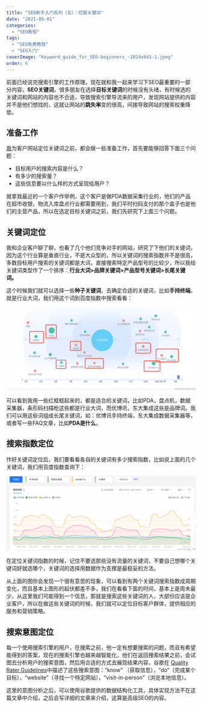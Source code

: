 ```yaml
---
title: "SEO新手入门系列（五）：挖掘关键词"
date: "2021-05-01"
categories: 
  - "SEO教程"
tags: 
  - "SEO免费教程"
  - "SEO入门"
coverImage: "Keyword_guide_for_SEO-beginners_-1024x641-1.jpeg"
order: 6
---
```


前面已经说完搜索引擎的工作原理，现在就和我一起来学习下SEO最重要的一部分内容，**SEO关键词**，很多朋友在选择**目标关键词**的时候没有头绪，有时候选的关键词和网站的内容也不合适，导致搜索引擎导流来的用户，发现网站提供的内容并不是他们想找的，这就让网站的**跳失率**变的很高，间接导致网站的搜索权重降低。

## 准备工作

[我](https://www.helloyu.top/seo)为客户网站定位关键词之前，都会做一些准备工作，首先要能够回答下面三个问题：

- 目标用户的搜索内容是什么？
- 有多少的搜索量？
- 这些信息要以什么样的方式呈现给用户？

就拿我最近的一个客户作举例，这个客户是做PDA数据采集行业的，他们的产品在超市收银，物流入库盘点行业都需要用到，我们平时扫码支付的那个盒子也是他们的主营产品，所以在选定目标关键词之前，我们先研究下上面三个问题。

## 关键词定位

我和企业客户聊了聊，也看了几个他们竞争对手的网站，研究了下他们的关键词，因为这个行业算是垂直行业，不是大众型的，所以关键词的搜索指数并不是很高，多数目标用户搜索的关键词都是大词，直接搜索特定产品型号的比较少，所以我给关键词类型作了一个排序：**行业大词>品牌关键词>产品型号关键词>长尾关键词。**

这个时候我们就可以选择一些**种子关键词**，去确定合适的关键词，比如**手持终端**，就是行业大词，我们用这个词到百度指数中搜索看看：

![手指终端百度指数](images/WX20210419-220852@2x.png)

可以看到我用一些红框框起来的，都是适合的关键词，比如PDA，盘点机，数据采集器，条形码扫描枪这些都是行业大词，而优博讯，东大集成这些是品牌词。我们可以用这些词组成长尾关键词，如：优博讯手持终端，东大集成数据采集器等，或者写一些FAQ文章，比如**PDA是什么**。

## 搜索指数定位

作好关键词定位后，我们要看看各自的关键词有多少搜索指数，比如说上面的几个关键词，我们用百度指数查询下：

![搜索指数定位](images/WX20210419-221829@2x2.png)

在定位关键词指数的时候，记住不要选那些没有流量的关键词，不要自己想哪个关键词好就选哪个，关键词的选择用数据作为支撑是最稳妥的方法。

从上面的图你会发现一个很有意思的现象，可以看到有两个关键词搜索指数成周期变化，而且基本上图形的起伏都差不多，我们在看看下面的时间，基本上是周末最少，从这里我们可能得到一个信息，那就是搜索这些关键词的人，大部份应该是企业客户，所以在做这些关键词的时候，我们就可以定位目标客户群体，提供相应的服务和营销策略。

## 搜索意图定位

每一个使用搜索引擎的用户，在搜索之前，他一定有想要搜索的问题，而且有希望能得到的答案，现在的搜索引擎也越来越智能化，他们在返回搜索结果之前，会试图去分析用户的搜索意图，然后用合适的方式去展现结果内容，谷歌在 [Quality Rater Guidelines](https://static.googleusercontent.com/media/www.google.com/en//insidesearch/howsearchworks/assets/searchqualityevaluatorguidelines.pdf)中描述了这些搜索意图：“know” （获取信息），“do”（完成某个目标），“website”（寻找一个特定网站），“visit-in-person”（浏览本地信息）。

这里的意图分析之后，可以使用谷歌提供的数据结构化工具，具体实现方法不在这篇文章中介绍，之后会写详细的文章来介绍，这算是高级SEO的内容。

